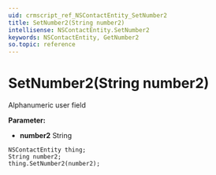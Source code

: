```yaml
---
uid: crmscript_ref_NSContactEntity_SetNumber2
title: SetNumber2(String number2)
intellisense: NSContactEntity.SetNumber2
keywords: NSContactEntity, GetNumber2
so.topic: reference
---
```


# SetNumber2(String number2)

Alphanumeric user field

**Parameter:** 
* **number2** String

```crmscript
NSContactEntity thing;
String number2;
thing.SetNumber2(number2);
```

